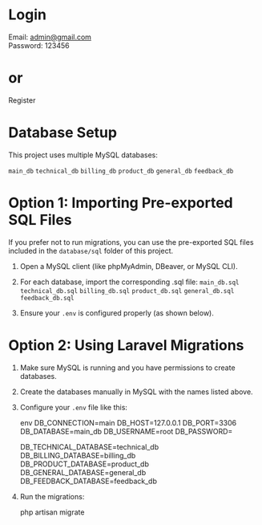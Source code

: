 #  Login
Email: admin@gmail.com  
Password: 123456
# or 
Register


# Database Setup

This project uses multiple MySQL databases:

 `main_db`
 `technical_db`
 `billing_db`
 `product_db`
 `general_db`
 `feedback_db`

 # Option 1: Importing Pre-exported SQL Files

If you prefer not to run migrations, you can use the pre-exported SQL files included in the `database/sql` folder of this project.

1. Open a MySQL client (like phpMyAdmin, DBeaver, or MySQL CLI).
2. For each database, import the corresponding .sql file:
     `main_db.sql`
     `technical_db.sql`
     `billing_db.sql`
    `product_db.sql`
     `general_db.sql`
     `feedback_db.sql`

3. Ensure your `.env` is configured properly (as shown below).

# Option 2: Using Laravel Migrations

1. Make sure MySQL is running and you have permissions to create databases.
2. Create the databases manually in MySQL with the names listed above.
3. Configure your `.env` file like this:

    env
    DB_CONNECTION=main
    DB_HOST=127.0.0.1
    DB_PORT=3306
    DB_DATABASE=main_db
    DB_USERNAME=root
    DB_PASSWORD=

    DB_TECHNICAL_DATABASE=technical_db
    DB_BILLING_DATABASE=billing_db
    DB_PRODUCT_DATABASE=product_db
    DB_GENERAL_DATABASE=general_db
    DB_FEEDBACK_DATABASE=feedback_db
   

4. Run the migrations:

    php artisan migrate
   




